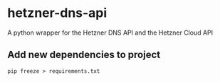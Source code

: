 # hetzner-dns-api

A python wrapper for the Hetzner DNS API and the Hetzner Cloud API

## Add new dependencies to project

`pip freeze > requirements.txt`
